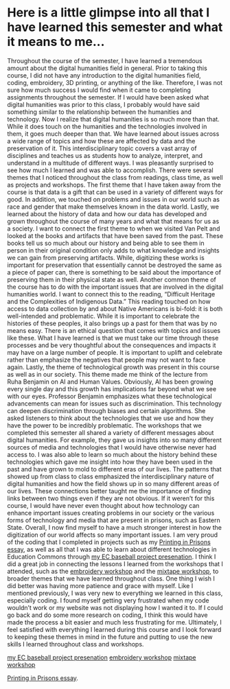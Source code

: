 # Here is a little glimpse into all that I have learned this semester and what it means to me...
Throughout the course of the semester, I have learned a tremendous amount about the digital humanities field in general. Prior to taking this course, I did not have any introduction to the digital humanities field, coding, embroidery, 3D printing, or anything of the like. Therefore, I was not sure how much success I would find when it came to completing assignments throughout the semester. If I would have been asked what digital humanities was prior to this class, I probably would have said something similar to the relationship between the humanities and technology. Now I realize that digital humanities is so much more than that. While it does touch on the humanities and the technologies involved in them, it goes much deeper than that. We have learned about issues across a wide range of topics and how these are affected by data and the preservation of it. This interdisciplinary topic covers a vast array of disciplines and teaches us as students how to analyze, interpret, and understand in a multitude of different ways. I was pleasantly surprised to see how much I learned and was able to accomplish. 
There were several themes that I noticed throughout the class from readings, class time, as well as projects and workshops. The first theme that I have taken away from the course is that data is a gift that can be used in a variety of different ways for good. In addition, we touched on problems and issues in our world such as race and gender that make themselves known in the data world. Lastly, we learned about the history of data and how our data has developed and grown throughout the course of many years and what that means for us as a society. I want to connect the first theme to when we visited Van Pelt and looked at the books and artifacts that have been saved from the past. These books tell us so much about our history and being able to see them in person in their original condition only adds to what knowledge and insights we can gain from preserving artifacts. While, digitizing these works is important for preservation that essentially cannot be destroyed the same as a piece of paper can, there is something to be said about the importance of preserving them in their physical state as well. Another common theme of the course has to do with the important issues that are involved in the digital humanities world. I want to connect this to the reading, “Difficult Heritage and the Complexities of Indigenous Data.” This reading touched on how access to data collection by and about Native Americans is bi-fold: it is both well-intended and problematic. While it is important to celebrate the histories of these peoples, it also brings up a past for them that was by no means easy. There is an ethical question that comes with topics and issues like these. What I have learned is that we must take our time through these processes and be very thoughtful about the consequences and impacts it may have on a large number of people. It is important to uplift and celebrate rather than emphasize the negatives that people may not want to face again. Lastly, the theme of technological growth was present in this course as well as in our society. This theme made me think of the lecture from Ruha Benjamin on AI and Human Values. Obviously, AI has been growing every single day and this growth has implications far beyond what we see with our eyes. Professor Benjamin emphasizes what these technological advancements can mean for issues such as discrimination. This technology can deepen discrimination through biases and certain algorithms. She asked listeners to think about the technologies that we use and how they have the power to be incredibly problematic. 
The workshops that we completed this semester all shared a variety of different messages about digital humanities. For example, they gave us insights into so many different sources of media and technologies that I would have otherwise never had access to. I was also able to learn so much about the history behind these technologies which gave me insight into how they have been used in the past and have grown to mold to different eras of our lives. The patterns that showed up from class to class emphasized the interdisciplinary nature of digital humanities and how the field shows up in so many different areas of our lives. These connections better taught me the importance of finding links between two things even if they are not obvious. If it weren’t for this course, I would have never even thought about how technology can enhance important issues creating problems in our society or the various forms of technology and media that are present in prisons, such as Eastern State.
Overall, I now find myself to have a much stronger interest in how the digitization of our world affects so many important issues. I am very proud of the coding that I completed in projects such as my [Printing in Prisons essay](https://printinginprisons.org/blog/smithg/), as well as all that I was able to learn about different technologies in Education Commons through [my EC baseball project presenation](baseball.png). I think I did a great job in connecting the lessons I learned from the workshops that I attended, such as the [embroidery workshop](embroideryworkshop.png) and the [mixtape workshop](mixtapeworkshop.png), to broader themes that we have learned throughout class. One thing I wish I did better was having more patience and grace with myself. Like I mentioned previously, I was very new to everything we learned in this class, especially coding. I found myself getting very frustrated when my code wouldn’t work or my website was not displaying how I wanted it to. If I could go back and do some more research on coding, I think this would have made the process a bit easier and much less frustrating for me. Ultimately, I feel satisfied with everything I learned during this course and I look forward to keeping these themes in mind in the future and putting to use the new skills I learned throughout class and workshops. 

[my EC baseball project presenation](baseball.png)
[embroidery workshop](embroideryworkshop.png)
[mixtape workshop](mixtapeworkshop.png)

[Printing in Prisons essay](https://printinginprisons.org/blog/smithg/).
